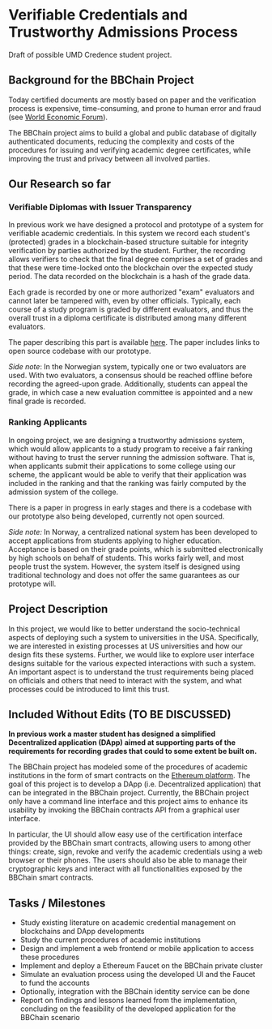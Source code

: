 # Verifiable Credentials and Trustworthy Admissions Process

Draft of possible UMD Credence student project.

## Background for the BBChain Project

Today certified documents are mostly based on paper and the verification process is expensive, time-consuming, and prone to human error and fraud (see [World Economic Forum](http://www3.weforum.org/docs/WEF_The_Known_Traveller_Digital_Identity_Concept.pdf)).

The BBChain project aims to build a global and public database of digitally authenticated documents, reducing the complexity and costs of the procedures for issuing and verifying academic degree certificates, while improving the trust and privacy between all involved parties.

## Our Research so far

### Verifiable Diplomas with Issuer Transparency

In previous work we have designed a protocol and prototype of a system for verifiable academic credentials. In this system we record each student's (protected) grades in a blockchain-based structure suitable for integrity verification by parties authorized by the student. Further, the recording allows verifiers to check that the final degree comprises a set of grades and that these were time-locked onto the blockchain over the expected study period. The data recorded on the blockchain is a hash of the grade data.

Each grade is recorded by one or more authorized "exam" evaluators and cannot later be tampered with, even by other officials. Typically, each course of a study program is graded by different evaluators, and thus the overall trust in a diploma certificate is distributed among many different evaluators.

The paper describing this part is available [here](https://arxiv.org/pdf/2109.11590.pdf). The paper includes links to open source codebase with our prototype.

*Side note*: In the Norwegian system, typically one or two evaluators are used. With two evaluators, a consensus should be reached offline before recording the agreed-upon grade. Additionally, students can appeal the grade, in which case a new evaluation committee is appointed and a new final grade is recorded.

### Ranking Applicants

In ongoing project, we are designing a trustworthy admissions system, which would allow applicants to a study program to receive a fair ranking without having to trust the server running the admission software. That is, when applicants submit their applications to some college using our scheme, the applicant would be able to verify that their application was included in the ranking and that the ranking was fairly computed by the admission system of the college.

There is a paper in progress in early stages and there is a codebase with our prototype also being developed, currently not open sourced.

*Side note:* In Norway, a centralized national system has been developed to accept applications from students applying to higher education. Acceptance is based on their grade points, which is submitted electronically by high schools on behalf of students. This works fairly well, and most people trust the system. However, the system itself is designed using traditional technology and does not offer the same guarantees as our prototype will.

## Project Description

In this project, we would like to better understand the socio-technical aspects of deploying such a system to universities in the USA. Specifically, we are interested in existing processes at US universities and how our design fits these systems. Further, we would like to explore user interface designs suitable for the various expected interactions with such a system. An important aspect is to understand the trust requirements being placed on officials and others that need to interact with the system, and what processes could be introduced to limit this trust.

## Included Without Edits (TO BE DISCUSSED)

**In previous work a master student has designed a simplified Decentralized application (DApp) aimed at supporting parts of the requirements for recording grades that could to some extent be built on.**

The BBChain project has modeled some of the procedures of academic institutions in the form of smart contracts on the [Ethereum platform](https://github.com/ethereum/go-ethereum).
The goal of this project is to develop a DApp (i.e. Decentralized application) that can be integrated in the BBChain project.
Currently, the BBChain project only have a command line interface and this project aims to enhance its usability by invoking the BBChain contracts API from a graphical user interface.

In particular, the UI should allow easy use of the certification interface provided by the BBChain smart contracts, allowing users to among other things: create, sign, revoke and verify the academic credentials using a web browser or their phones.
The users should also be able to manage their cryptographic keys and interact with all functionalities exposed by the BBChain smart contracts.

## Tasks / Milestones

- Study existing literature on academic credential management on blockchains and DApp developments
- Study the current procedures of academic institutions
- Design and implement a web frontend or mobile application to access these procedures
- Implement and deploy a Ethereum Faucet on the BBChain private cluster
- Simulate an evaluation process using the developed UI and the Faucet to fund the accounts
- Optionally, integration with the BBChain identity service can be done
- Report on findings and lessons learned from the implementation, concluding on the feasibility of the developed application for the BBChain scenario
